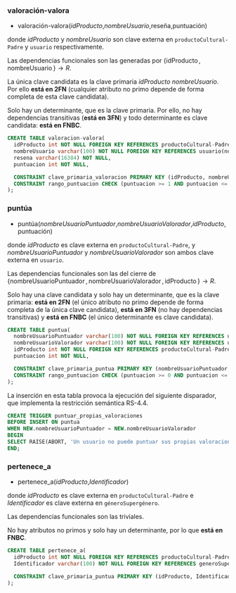 ### **valoración-valora**

- valoración-valora(_idProducto_,_nombreUsuario_,reseña,puntuación)

donde *idProducto* y *nombreUsuario* son clave externa en `productoCultural-Padre` y `usuario` respectivamente.

Las dependencias funcionales son las generadas por $\{\operatorname{idProducto}, \operatorname{nombreUsuario}\} \to R$.

La única clave candidata es la clave primaria *idProducto* *nombreUsuario*. Por ello **está en 2FN** (cualquier atributo no primo depende de forma completa de esta clave candidata).

Solo hay un determinante, que es la clave primaria. Por ello, no hay dependencias transitivas (**está en 3FN**) y todo determinante es clave candidata: **está en FNBC**.

```sql
CREATE TABLE valoracion-valora(
  idProducto int NOT NULL FOREIGN KEY REFERENCES productoCultural-Padre(id),
  nombreUsuario varchar(100) NOT NULL FOREIGN KEY REFERENCES usuario(nombreusuario),
  resena varchar(16384) NOT NULL,
  puntuacion int NOT NULL,

  CONSTRAINT clave_primaria_valoracion PRIMARY KEY (idProducto, nombreUsuario),
  CONSTRAINT rango_puntuacion CHECK (puntuacion >= 1 AND puntuacion <= 5)
);
```


### **puntúa**

- puntúa(_nombreUsuarioPuntuador_,_nombreUsuarioValorador_,_idProducto_,puntuación)

donde *idProducto* es clave externa en `productoCultural-Padre`, y *nombreUsuarioPuntuador* y *nombreUsuarioValorador* son ambos clave externa en `usuario`.

Las dependencias funcionales son las del cierre de $\{\operatorname{nombreUsuarioPuntuador}, \operatorname{nombreUsuarioValorador}, \operatorname{idProducto}\} \to R$.

Solo hay una clave candidata y solo hay un determinante, que es la clave primaria: **está en 2FN** (el único atributo no primo depende de forma completa de la única clave candidata), **está en 3FN** (no hay dependencias transitivas) y **está en FNBC** (el único determinante es clave candidata).

```sql
CREATE TABLE puntua(
  nombreUsuarioPuntuador varchar(100) NOT NULL FOREIGN KEY REFERENCES usuario(nombreusuario),
  nombreUsuarioValorador varchar(100) NOT NULL FOREIGN KEY REFERENCES usuario(nombreusuario),
  idProducto int NOT NULL FOREIGN KEY REFERENCES productoCultural-Padre(id),
  puntuacion int NOT NULL,

  CONSTRAINT clave_primaria_puntua PRIMARY KEY (nombreUsuarioPuntuador, nombreUsuarioValorador, idProducto),
  CONSTRAINT rango_puntuacion CHECK (puntuacion >= 0 AND puntuacion <= 1)
);
```

La inserción en esta tabla provoca la ejecución del siguiente disparador, que implementa la restricción semántica RS-4.4.

```sql
CREATE TRIGGER puntuar_propias_valoraciones
BEFORE INSERT ON puntua
WHEN NEW.nombreUsuarioPuntuador = NEW.nombreUsuarioValorador
BEGIN
SELECT RAISE(ABORT, 'Un usuario no puede puntuar sus propias valoraciones');
END;
```


### **pertenece_a**

- pertenece_a(_idProducto_,_Identificador_)

donde *idProducto* es clave externa en `productoCultural-Padre` e *Identificador* es clave externa en `géneroSupergénero`.

Las dependencias funcionales son las triviales.

No hay atributos no primos y solo hay un determinante, por lo que **está en FNBC**.

```sql
CREATE TABLE pertenece_a(
  idProducto int NOT NULL FOREIGN KEY REFERENCES productoCultural-Padre(id),
  Identificador varchar(100) NOT NULL FOREIGN KEY REFERENCES generoSupergenero(identificador),

  CONSTRAINT clave_primaria_puntua PRIMARY KEY (idProducto, Identificador)
);
```
